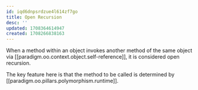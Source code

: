 ```yaml
---
id: iqd6dnpsrdzue4l614zf7go
title: Open Recursion
desc: ''
updated: 1708364614947
created: 1708266838163
---
```



When a method within an object invokes another method of the same object via [[paradigm.oo.context.object.self-reference]], it is considered open recursion.

The key feature here is that the method to be called is determined by [[paradigm.oo.pillars.polymorphism.runtime]].